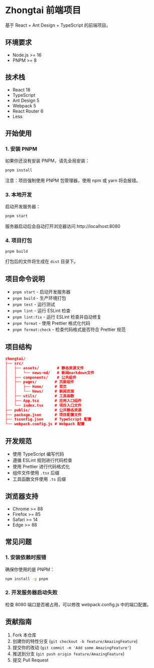 # Zhongtai 前端项目

基于 React + Ant Design + TypeScript 的前端项目。

## 环境要求

- Node.js >= 16
- PNPM >= 8

## 技术栈

- React 18
- TypeScript
- Ant Design 5
- Webpack 5
- React Router 6
- Less

## 开始使用

### 1. 安装 PNPM

如果你还没有安装 PNPM，请先全局安装：

```bash
pnpm install
```

注意：项目强制使用 PNPM 包管理器，使用 npm 或 yarn 将会报错。

### 3. 本地开发

启动开发服务器：

```bash
pnpm start
```

服务器启动后会自动打开浏览器访问 http://localhost:8080

### 4. 项目打包

```bash
pnpm build
```

打包后的文件将生成在 `dist` 目录下。

## 项目命令说明

- `pnpm start` - 启动开发服务器
- `pnpm build` - 生产环境打包
- `pnpm test` - 运行测试
- `pnpm lint` - 运行 ESLint 检查
- `pnpm lint:fix` - 运行 ESLint 检查并自动修复
- `pnpm format` - 使用 Prettier 格式化代码
- `pnpm format:check` - 检查代码格式是否符合 Prettier 规范

## 项目结构

```zhongtai/package.json
zhongtai/
├── src/
│   ├── assets/        # 静态资源文件
│   │   └── news-md/   # 新闻markdown文件
│   ├── components/    # 公共组件
│   ├── pages/        # 页面组件
│   │   ├── Home/     # 首页
│   │   └── News/     # 新闻页面
│   ├── utils/        # 工具函数
│   ├── App.tsx       # 应用入口组件
│   └── index.tsx     # 项目入口文件
├── public/           # 公共静态资源
├── package.json      # 项目配置文件
├── tsconfig.json     # TypeScript 配置
└── webpack.config.js # Webpack 配置
```

## 开发规范

- 使用 TypeScript 编写代码
- 遵循 ESLint 规则进行代码检查
- 使用 Prettier 进行代码格式化
- 组件文件使用 `.tsx` 后缀
- 工具函数文件使用 `.ts` 后缀

## 浏览器支持

- Chrome >= 88
- Firefox >= 85
- Safari >= 14
- Edge >= 88

## 常见问题

### 1. 安装依赖时报错

确保你使用的是 PNPM：

```bash
npm install -g pnpm
```

### 2. 开发服务器启动失败

检查 8080 端口是否被占用，可以修改 webpack.config.js 中的端口配置。

## 贡献指南

1. Fork 本仓库
2. 创建你的特性分支 (`git checkout -b feature/AmazingFeature`)
3. 提交你的改动 (`git commit -m 'Add some AmazingFeature'`)
4. 推送到分支 (`git push origin feature/AmazingFeature`)
5. 提交 Pull Request